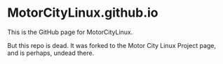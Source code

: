 MotorCityLinux.github.io
========================

This is the GitHub page for MotorCityLinux.

But this repo is dead. It was forked to the Motor City Linux Project page, and is perhaps, undead there.
